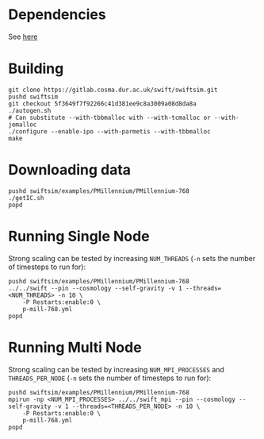 
# Dependencies
See [here](../deps.markdown)


# Building


    git clone https://gitlab.cosma.dur.ac.uk/swift/swiftsim.git
    pushd swiftsim
    git checkout 5f3649f7f92266c41d381ee9c8a3009a08d8da8a
    ./autogen.sh
    # Can substitute --with-tbbmalloc with --with-tcmalloc or --with-jemalloc
    ./configure --enable-ipo --with-parmetis --with-tbbmalloc
    make

# Downloading data


    pushd swiftsim/examples/PMillennium/PMillennium-768
    ./getIC.sh
    popd


# Running Single Node
Strong scaling can be tested by increasing `NUM_THREADS` (`-n` sets the number of timesteps to run for):


    pushd swiftsim/examples/PMillennium/PMillennium-768
    ../../swift --pin --cosmology --self-gravity -v 1 --threads=<NUM_THREADS> -n 10 \
        -P Restarts:enable:0 \
        p-mill-768.yml
    popd


# Running Multi Node
Strong scaling can be tested by increasing `NUM_MPI_PROCESSES` and `THREADS_PER_NODE` (`-n` sets the number of timesteps to run for):


    pushd swiftsim/examples/PMillennium/PMillennium-768
    mpirun -np <NUM_MPI_PROCESSES> ../../swift_mpi --pin --cosmology --self-gravity -v 1 --threads=<THREADS_PER_NODE> -n 10 \
        -P Restarts:enable:0 \
        p-mill-768.yml
    popd

